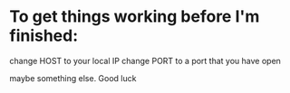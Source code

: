 # To get things working before I'm finished: 

  change HOST to your local IP 
  change PORT to a port that you have open

  maybe something else. Good luck
